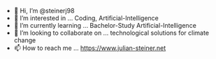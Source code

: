 - 👋 Hi, I’m @steinerj98
- 👀 I’m interested in ... Coding, Artificial-Intelligence
- 🌱 I’m currently learning ... Bachelor-Study Artificial-Intelligence
- 💞️ I’m looking to collaborate on ... technological solutions for climate change
- 📫 How to reach me ... https://www.julian-steiner.net

<!---
steinerj98/steinerj98 is a ✨ special ✨ repository because its `README.md` (this file) appears on your GitHub profile.
You can click the Preview link to take a look at your changes.
--->
